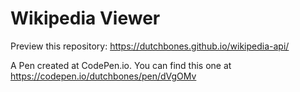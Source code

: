 # Wikipedia Viewer

Preview this repository: https://dutchbones.github.io/wikipedia-api/

A Pen created at CodePen.io. You can find this one at https://codepen.io/dutchbones/pen/dVgOMv

 
